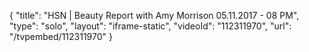 {
    "title": "HSN | Beauty Report with Amy Morrison 05.11.2017 - 08 PM",
    "type": "solo",
    "layout": "iframe-static",
    "videoId": "112311970",
    "url": "\/tvpembed\/112311970"
}